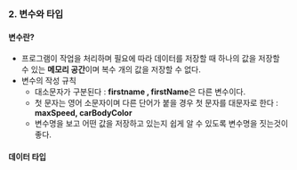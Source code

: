 ### 2. 변수와 타입
#### 변수란?
  - 프로그램이 작업을 처리하며 필요에 따라 데이터를 저장할 때 하나의 값을 저장할 수 있는 **메모리 공간**이며 복수 개의 값을 저장할 수 없다.
- 변수의 작성 규칙
  - 대소문자가 구분된다 : **firstname , firstName**은 다른 변수이다.
  - 첫 문자는 영어 소문자이며 다른 단어가 붙을 경우 첫 문자를 대문자로 한다 : **maxSpeed, carBodyColor**
  - 변수명을 보고 어떤 값을 저장하고 있는지 쉽게 알 수 있도록 변수명을 짓는것이 좋다.
#### 데이터 타입
